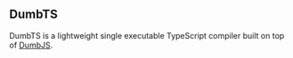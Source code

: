 ## DumbTS

DumbTS is a lightweight single executable TypeScript compiler built on top of [DumbJS](https://github.com/isRyven/DumbJS).
